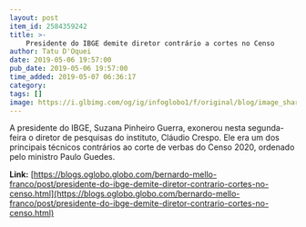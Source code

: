 ```yaml
---
layout: post
item_id: 2584359242
title: >-
    Presidente do IBGE demite diretor contrário a cortes no Censo
author: Tatu D'Oquei
date: 2019-05-06 19:57:00
pub_date: 2019-05-06 19:57:00
time_added: 2019-05-07 06:36:17
category: 
tags: []
image: https://i.glbimg.com/og/ig/infoglobo1/f/original/blog/image_share/bernardo-mello-franco.jpg
---
```


A presidente do IBGE, Suzana Pinheiro Guerra, exonerou nesta segunda-feira o diretor de pesquisas do instituto, Cláudio Crespo. Ele era um dos principais técnicos contrários ao corte de verbas do Censo 2020, ordenado pelo ministro Paulo Guedes.

**Link:** [https://blogs.oglobo.globo.com/bernardo-mello-franco/post/presidente-do-ibge-demite-diretor-contrario-cortes-no-censo.html](https://blogs.oglobo.globo.com/bernardo-mello-franco/post/presidente-do-ibge-demite-diretor-contrario-cortes-no-censo.html)

